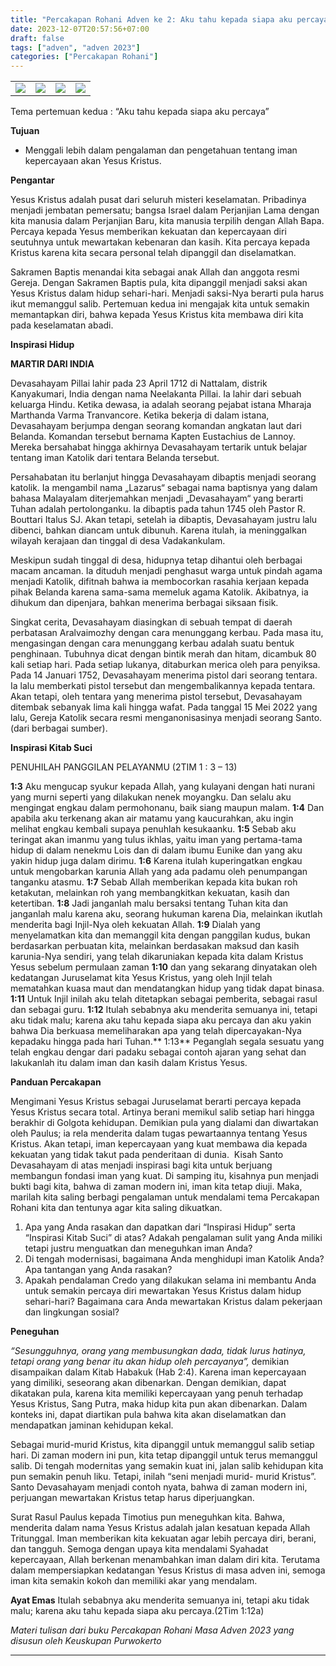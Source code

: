 ```yaml
---
title: "Percakapan Rohani Adven ke 2: Aku tahu kepada siapa aku percaya"
date: 2023-12-07T20:57:56+07:00
draft: false
tags: ["adven", "adven 2023"]
categories: ["Percakapan Rohani"]
---
```

| | | | |
|---|---|---|---|
| ![](/img/adven12des231.jpg) | ![](/img/adven12des232.jpg)  | ![](/img/adven12des233.jpg)  | ![](/img/adven12des23.jpg) |

Tema pertemuan kedua : “Aku tahu kepada siapa aku percaya”

**Tujuan** 

-   Menggali lebih dalam pengalaman dan pengetahuan tentang iman kepercayaan akan Yesus Kristus. 

**Pengantar** 

Yesus Kristus adalah pusat dari seluruh misteri keselamatan. Pribadinya menjadi jembatan pemersatu; bangsa Israel dalam Perjanjian Lama dengan kita manusia dalam Perjanjian Baru, kita manusia terpilih dengan Allah Bapa. Percaya kepada Yesus memberikan kekuatan dan kepercayaan diri seutuhnya untuk mewartakan kebenaran dan kasih. Kita percaya kepada Kristus karena kita secara personal telah dipanggil dan diselamatkan. 

Sakramen Baptis menandai kita sebagai anak Allah dan anggota resmi Gereja. Dengan Sakramen Baptis pula, kita dipanggil menjadi saksi akan Yesus Kristus dalam hidup sehari-hari. Menjadi saksi-Nya berarti pula harus ikut memanggul salib. Pertemuan kedua ini mengajak kita untuk semakin memantapkan diri, bahwa kepada Yesus Kristus kita membawa diri kita pada keselamatan abadi. 

**Inspirasi Hidup** 

**MARTIR DARI INDIA** 

Devasahayam Pillai lahir pada 23 April 1712 di Nattalam, distrik Kanyakumari, India dengan nama Neelakanta Pillai. Ia lahir dari sebuah keluarga Hindu. Ketika dewasa, ia adalah seorang pejabat istana Mharaja Marthanda Varma Tranvancore. Ketika bekerja di dalam istana, Devasahayam berjumpa dengan seorang komandan angkatan laut dari Belanda. Komandan tersebut bernama Kapten Eustachius de Lannoy. Mereka bersahabat hingga akhirnya Devasahayam tertarik untuk belajar tentang iman Katolik dari tentara Belanda tersebut. 

Persahabatan itu berlanjut hingga Devasahayam dibaptis menjadi seorang katolik. Ia mengambil nama „Lazarus“ sebagai nama baptisnya yang dalam bahasa Malayalam diterjemahkan menjadi „Devasahayam“ yang berarti Tuhan adalah pertolonganku. Ia dibaptis pada tahun 1745 oleh Pastor R. Bouttari Italus SJ. Akan tetapi, setelah ia dibaptis, Devasahayam justru lalu dibenci, bahkan diancam untuk dibunuh. Karena itulah, ia meninggalkan wilayah kerajaan dan tinggal di desa Vadakankulam. 

Meskipun sudah tinggal di desa, hidupnya tetap dihantui oleh berbagai macam ancaman. Ia dituduh menjadi penghasut warga untuk pindah agama menjadi Katolik, difitnah bahwa ia membocorkan rasahia kerjaan kepada pihak Belanda karena sama-sama memeluk agama Katolik. Akibatnya, ia dihukum dan dipenjara, bahkan menerima berbagai siksaan fisik. 

Singkat cerita, Devasahayam diasingkan di sebuah tempat di daerah perbatasan Aralvaimozhy dengan cara menunggang kerbau. Pada masa itu, mengasingan dengan cara menunggang kerbau adalah suatu bentuk penghinaan. Tubuhnya dicat dengan bintik merah dan hitam, dicambuk 80 kali setiap hari. Pada setiap lukanya, ditaburkan merica oleh para penyiksa. Pada 14 Januari 1752, Devasahayam menerima pistol dari seorang tentara. Ia lalu memberkati pistol tersebut dan mengembalikannya kepada tentara. Akan tetapi, oleh tentara yang menerima pistol tersebut, Devasahayam ditembak sebanyak lima kali hingga wafat. Pada tanggal 15 Mei 2022 yang lalu, Gereja Katolik secara resmi menganonisasinya menjadi seorang Santo. (dari berbagai sumber). 

**Inspirasi Kitab Suci** 

PENUHILAH PANGGILAN PELAYANMU (2TIM 1 : 3 – 13) 

**1:3** Aku mengucap syukur kepada Allah, yang kulayani dengan hati nurani yang murni seperti yang dilakukan nenek moyangku. Dan selalu aku mengingat engkau dalam permohonanu, baik siang maupun malam. 
**1:4** Dan apabila aku terkenang akan air matamu yang kaucurahkan, aku ingin melihat engkau kembali supaya penuhlah kesukaanku. 
**1:5** Sebab aku teringat akan imanmu yang tulus ikhlas, yaitu iman yang pertama-tama hidup di dalam nenekmu Lois dan di dalam ibumu Eunike dan yang aku yakin hidup juga dalam dirimu. 
**1:6** Karena itulah kuperingatkan engkau untuk mengobarkan karunia Allah yang ada padamu oleh penumpangan tanganku atasmu. 
**1:7** Sebab Allah memberikan kepada kita bukan roh ketakutan, melainkan roh yang membangkitkan kekuatan, kasih dan ketertiban. 
**1:8** Jadi janganlah malu bersaksi tentang Tuhan kita dan janganlah malu karena aku, seorang hukuman karena Dia, melainkan ikutlah menderita bagi Injil-Nya oleh kekuatan Allah. 
**1:9** Dialah yang menyelamatkan kita dan memanggil kita dengan panggilan kudus, bukan berdasarkan perbuatan kita, melainkan berdasakan maksud dan kasih karunia-Nya sendiri, yang telah dikaruniakan kepada kita dalam Kristus Yesus sebelum permulaan zaman 
**1:10** dan yang sekarang dinyatakan oleh kedatangan Juruselamat kita Yesus Kristus, yang oleh Injil telah mematahkan kuasa maut dan mendatangkan hidup yang tidak dapat binasa. 
**1:11** Untuk Injil inilah aku telah ditetapkan sebagai pemberita, sebagai rasul dan sebagai guru. 
**1:12** Itulah sebabnya aku menderita semuanya ini, tetapi aku tidak malu; karena aku tahu kepada siapa aku percaya dan aku yakin bahwa Dia berkuasa memeliharakan apa yang telah dipercayakan-Nya kepadaku hingga pada hari Tuhan.** 
1:13** Peganglah segala sesuatu yang telah engkau dengar dari padaku sebagai contoh ajaran yang sehat dan lakukanlah itu dalam iman dan kasih dalam Kristus Yesus. 

**Panduan Percakapan**

Mengimani Yesus Kristus sebagai Juruselamat berarti percaya kepada Yesus Kristus secara total. Artinya berani memikul salib setiap hari hingga berakhir di Golgota kehidupan. Demikian pula yang dialami dan diwartakan oleh Paulus; ia rela menderita dalam tugas pewartaannya tentang Yesus Kristus. Akan tetapi, iman kepercayaan yang kuat membawa dia kepada kekuatan yang tidak takut pada penderitaan di dunia.  Kisah Santo Devasahayam di atas menjadi inspirasi bagi kita untuk berjuang membangun fondasi iman yang kuat. Di samping itu, kisahnya pun menjadi bukti bagi kita, bahwa di zaman modern ini, iman kita tetap diuji. 
Maka, marilah kita saling berbagi pengalaman untuk mendalami tema Percakapan Rohani kita dan tentunya agar kita saling dikuatkan. 

1.  Apa yang Anda rasakan dan dapatkan dari “Inspirasi Hidup” serta “Inspirasi Kitab Suci” di atas? Adakah pengalaman sulit yang Anda miliki tetapi justru menguatkan dan meneguhkan iman Anda?
2.  Di tengah modernisasi, bagaimana Anda menghidupi iman Katolik Anda? Apa tantangan yang Anda rasakan?
3.  Apakah pendalaman Credo yang dilakukan selama ini membantu Anda untuk semakin percaya diri mewartakan Yesus Kristus dalam hidup sehari-hari? Bagaimana cara Anda mewartakan Kristus dalam pekerjaan dan lingkungan sosial? 

**Peneguhan**

*“Sesungguhnya, orang yang membusungkan dada, tidak lurus hatinya, tetapi orang yang benar itu akan hidup oleh percayanya”,* demikian disampaikan dalam Kitab Habakuk (Hab 2:4). Karena iman kepercayaan yang dimiliki, seseorang akan dibenarkan. Dengan demikian, dapat dikatakan pula, karena kita memiliki kepercayaan yang penuh terhadap Yesus Kristus, Sang Putra, maka hidup kita pun akan dibenarkan. Dalam konteks ini, dapat diartikan pula bahwa kita akan diselamatkan dan mendapatkan jaminan kehidupan kekal. 

Sebagai murid-murid Kristus, kita dipanggil untuk memanggul salib setiap hari. Di zaman modern ini pun, kita tetap dipanggil untuk terus memanggul salib. Di tengah modernitas yang semakin kuat ini, jalan salib kehidupan kita pun semakin penuh liku. Tetapi, inilah “seni menjadi murid- murid Kristus”. Santo Devasahayam menjadi contoh nyata, bahwa di zaman modern ini, perjuangan mewartakan Kristus tetap harus diperjuangkan.

Surat Rasul Paulus kepada Timotius pun meneguhkan kita. Bahwa, menderita dalam nama Yesus Kristus adalah jalan kesatuan kepada Allah Tritunggal. Iman memberikan kita kekuatan agar lebih percaya diri, berani, dan tangguh. Semoga dengan upaya kita mendalami Syahadat kepercayaan, Allah berkenan menambahkan iman dalam diri kita. Terutama dalam mempersiapkan kedatangan Yesus Kristus di masa adven ini, semoga iman kita semakin kokoh dan memiliki akar yang mendalam.

**Ayat Emas**
Itulah sebabnya aku menderita semuanya ini, tetapi aku tidak malu; karena aku tahu kepada siapa aku percaya.(2Tim 1:12a)

*Materi tulisan dari buku Percakapan Rohani Masa Adven 2023 yang disusun oleh Keuskupan Purwokerto*

------------------------------------------------------------------------
